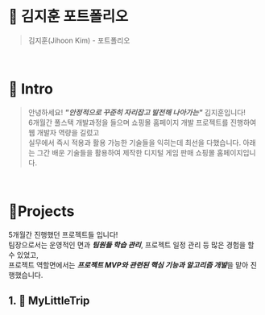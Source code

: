 # 📜 김지훈 포트폴리오

> 김지훈(Jihoon Kim) - 포트폴리오

<br />

# 👋 Intro

> 안녕하세요! ***"안정적으로 꾸준히 자리잡고 발전해 나아가는"*** 김지훈입니다!  
> 6개월간 풀스택 개발과정을 들으며 쇼핑몰 홈페이지 개발 프로젝트를 진행하여 웹 개발자 역량을 길렀고  
> 실무에서 즉시 적용과 활용 가능한 기술들을 익히는데 최선을 다했습니다.
> 아래는 그간 배운 기술들을 활용하여 제작한 디지털 게임 판매 쇼핑몰 홈페이지입니다.

<br />

# 📝Projects
5개월간 진행했던 프로젝트들 입니다!  
팀장으로서는 운영적인 면과 ***팀원들 학습 관리***, 프로젝트 일정 관리 등 많은 경험을 할 수 있었고,  
프로젝트 역할면에서는 ***프로젝트 MVP와 관련된 핵심 기능과 알고리즘 개발***을 맡아 진행했습니다.

## 1. 🛫 MyLittleTrip
